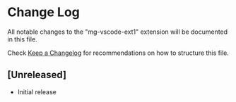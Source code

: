 # Change Log
All notable changes to the "mg-vscode-ext1" extension will be documented in this file.

Check [Keep a Changelog](http://keepachangelog.com/) for recommendations on how to structure this file.

## [Unreleased]
- Initial release